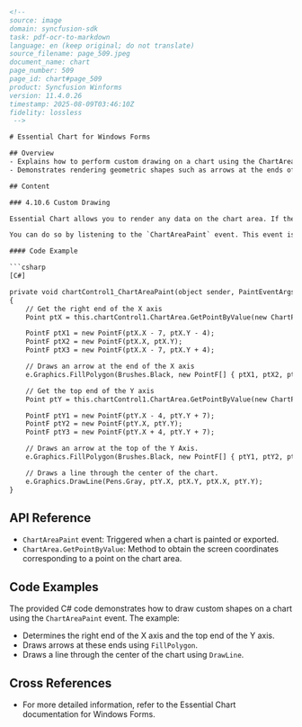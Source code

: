 ```html
<!-- 
source: image
domain: syncfusion-sdk
task: pdf-ocr-to-markdown
language: en (keep original; do not translate)
source_filename: page_509.jpeg
document_name: chart
page_number: 509
page_id: chart#page_509
product: Syncfusion Winforms
version: 11.4.0.26
timestamp: 2025-08-09T03:46:10Z
fidelity: lossless
 -->

# Essential Chart for Windows Forms

## Overview
- Explains how to perform custom drawing on a chart using the ChartAreaPaint event.
- Demonstrates rendering geometric shapes such as arrows at the ends of the X and Y axes, and a horizontal line through the center of the chart.

## Content

### 4.10.6 Custom Drawing

Essential Chart allows you to render any data on the chart area. If the built-in features and functionality are not sufficient, you can simply draw whatever you want on the chart surface.

You can do so by listening to the `ChartAreaPaint` event. This event is raised both when a chart is painted as well as when the chart is exported to other image formats, such as SVG, etc. Remember to do your custom drawing in this event instead of in the `Paint` event (which will not be called during chart export).

#### Code Example

```csharp
[C#]

private void chartControl1_ChartAreaPaint(object sender, PaintEventArgs e)
{
    // Get the right end of the X axis
    Point ptX = this.chartControl1.ChartArea.GetPointByValue(new ChartPoint(this.chartControl1.PrimaryXAxis.Range.Max, this.chartControl1.PrimaryYAxis.Range.Min));

    PointF ptX1 = new PointF(ptX.X - 7, ptX.Y - 4);
    PointF ptX2 = new PointF(ptX.X, ptX.Y);
    PointF ptX3 = new PointF(ptX.X - 7, ptX.Y + 4);

    // Draws an arrow at the end of the X axis
    e.Graphics.FillPolygon(Brushes.Black, new PointF[] { ptX1, ptX2, ptX3 });

    // Get the top end of the Y axis
    Point ptY = this.chartControl1.ChartArea.GetPointByValue(new ChartPoint(this.chartControl1.PrimaryXAxis.Range.Min, this.chartControl1.PrimaryYAxis.Range.Max));

    PointF ptY1 = new PointF(ptY.X - 4, ptY.Y + 7);
    PointF ptY2 = new PointF(ptY.X, ptY.Y);
    PointF ptY3 = new PointF(ptY.X + 4, ptY.Y + 7);

    // Draws an arrow at the top of the Y Axis.
    e.Graphics.FillPolygon(Brushes.Black, new PointF[] { ptY1, ptY2, ptY3 });

    // Draws a line through the center of the chart.
    e.Graphics.DrawLine(Pens.Gray, ptY.X, ptX.Y, ptX.X, ptY.Y);
}
```

## API Reference
- `ChartAreaPaint` event: Triggered when a chart is painted or exported.
- `ChartArea.GetPointByValue`: Method to obtain the screen coordinates corresponding to a point on the chart area.

## Code Examples
The provided C# code demonstrates how to draw custom shapes on a chart using the `ChartAreaPaint` event. The example:
- Determines the right end of the X axis and the top end of the Y axis.
- Draws arrows at these ends using `FillPolygon`.
- Draws a line through the center of the chart using `DrawLine`.

## Cross References
- For more detailed information, refer to the Essential Chart documentation for Windows Forms.

<!-- tags: [winforms, essential chart, custom drawing, chartareapaint] keywords: [custom drawing, chart area, ChartAreaPaint, WinForms, Syncfusion] -->
```